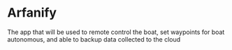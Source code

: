 # Arfanify
The app that will be used to remote control the boat, set waypoints for boat autonomous, and able to backup data collected to the cloud
